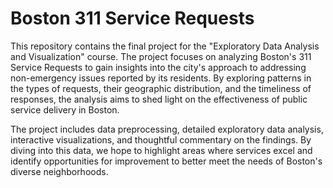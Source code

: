 # Boston 311 Service Requests

This repository contains the final project for the "Exploratory Data Analysis and Visualization" course. The project focuses on analyzing Boston's 311 Service Requests to gain insights into the city's approach to addressing non-emergency issues reported by its residents. By exploring patterns in the types of requests, their geographic distribution, and the timeliness of responses, the analysis aims to shed light on the effectiveness of public service delivery in Boston. 

The project includes data preprocessing, detailed exploratory data analysis, interactive visualizations, and thoughtful commentary on the findings. By diving into this data, we hope to highlight areas where services excel and identify opportunities for improvement to better meet the needs of Boston's diverse neighborhoods.